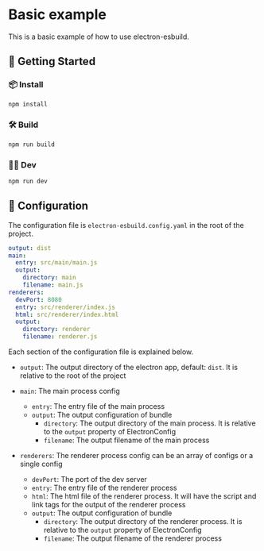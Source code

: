 # Basic example

This is a basic example of how to use electron-esbuild.

## 🚀 Getting Started

### 📦 Install

```bash
npm install
```

### 🛠️ Build

```bash
npm run build
```

### 👨‍💻 Dev

```bash
npm run dev
```

## 📄 Configuration

The configuration file is `electron-esbuild.config.yaml` in the root of the project.

```yaml
output: dist
main:
  entry: src/main/main.js
  output:
    directory: main
    filename: main.js
renderers:
  devPort: 8080
  entry: src/renderer/index.js
  html: src/renderer/index.html
  output:
    directory: renderer
    filename: renderer.js
```

Each section of the configuration file is explained below.

- `output`: The output directory of the electron app, default: `dist`. It is relative to the root of the project

- `main`: The main process config

  - `entry`: The entry file of the main process
  - `output`: The output configuration of bundle
    - `directory`: The output directory of the main process. It is relative to the `output` property of ElectronConfig
    - `filename`: The output filename of the main process

- `renderers`: The renderer process config can be an array of configs or a single config
  - `devPort`: The port of the dev server
  - `entry`: The entry file of the renderer process
  - `html`: The html file of the renderer process. It will have the script and link tags for the output of the renderer process
  - `output`: The output configuration of bundle
    - `directory`: The output directory of the renderer process. It is relative to the `output` property of ElectronConfig
    - `filename`: The output filename of the renderer process
